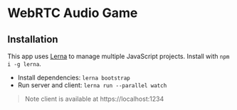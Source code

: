 # WebRTC Audio Game

## Installation

This app uses [Lerna](https://lerna.js.org/) to manage multiple JavaScript projects. Install with `npm i -g lerna`.

* Install dependencies: `lerna bootstrap`
* Run server and client: `lerna run --parallel watch`

> Note client is available at https://localhost:1234
